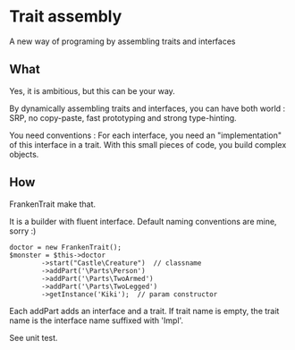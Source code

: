 # Trait assembly

A new way of programing by assembling traits and interfaces

## What

Yes, it is ambitious, but this can be your way.

By dynamically assembling traits and interfaces, you can have both world :
SRP, no copy-paste, fast prototyping and strong type-hinting.

You need conventions : For each interface, you need an "implementation" of
this interface in a trait. With this small pieces of code, you build complex
objects.

## How

FrankenTrait make that.

It is a builder with fluent interface. Default naming conventions are mine, sorry :)

```
doctor = new FrankenTrait();
$monster = $this->doctor
        ->start("Castle\Creature")  // classname
        ->addPart('\Parts\Person')  
        ->addPart('\Parts\TwoArmed')
        ->addPart('\Parts\TwoLegged')
        ->getInstance('Kiki');  // param constructor
```

Each addPart adds an interface and a trait. If trait name is empty,
the trait name is the interface name suffixed with 'Impl'.
 
See unit test.
